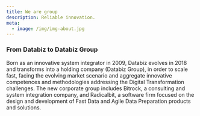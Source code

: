 ```yaml
---
title: We are group
description: Reliable innovation.
meta:
  - image: /img/img-about.jpg
---
```


### From Databiz to Databiz Group

Born as an innovative system integrator in 2009, Databiz evolves in 2018 and transforms into a holding company (Databiz Group), in order to scale fast, facing the evolving market scenario and aggregate innovative competences and methodologies addressing the Digital Transformation challenges. The new corporate group includes Bitrock, a consulting and system integration company, and Radicalbit, a software firm focused on the design and development of Fast Data and Agile Data Preparation products and solutions.